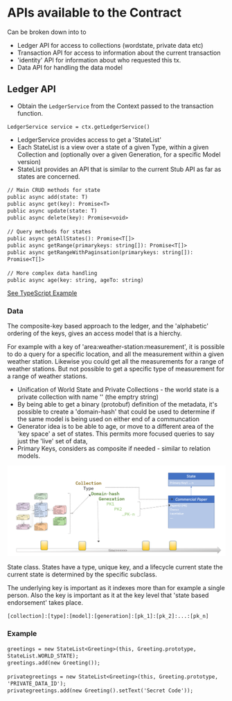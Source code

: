 # APIs available to the Contract

Can be broken down into to

 - Ledger API for access to collections (wordstate, private data etc)
 - Transaction API for access to information about the current transaction
 - 'identity' API for information about who requested this tx.
 - Data API for handling the data model

## Ledger API

- Obtain the `LedgerService` from the Context passed to the transaction function.

```
LedgerService service = ctx.getLedgerService()
```

- LedgerService provides access to get a 'StateList'
- Each StateList is a view over a state of a given Type, within a given Collection and (optionally over a given Generation, for a specific Model version)
- StateList provides an API that is similar to the current Stub API as far as states are concerned.

```
// Main CRUD methods for state
public async add(state: T)
public async get(key): Promise<T>
public async update(state: T)
public async delete(key): Promise<void>

// Query methods for states
public async getAllStates(): Promise<T[]>
public async getRange(primarykeys: string[]): Promise<T[]>
public async getRangeWithPaginsation(primarykeys: string[]): Promise<T[]>

// More complex data handling
public async age(key: string, ageTo: string)
```

[See TypeScript Example](./fabric-smart-contracts-ts/src/ledger-api/state-list.ts)

### Data

The composite-key based approach to the ledger, and the 'alphabetic' ordering of the keys, gives an access model that is a hierchy.

For example with a key of 'area:weather-station:measurement', it is possible to do a query for a specific location, and all the measurement within a given weather station. Likewise you could get all the measurements for a range of weather stations. But not possible to get a specific type of measurement for a range of weather stations.

- Unification of World State and Private Collections - the world state is a private collection with name '' (the emptry string)
- By being able to get a binary (protobuf) definition of the metadata, it's possible to create a 'domain-hash' that could be used to determine if the same model is being used on either end of a communcation
- Generator idea is to be able to age, or move to a different area of the 'key space' a set of states. This permits more focused queries to say just the 'live' set of data, 
- Primary Keys, considers as composite if needed - similar to relation models.

![](../_docs/data.png)


State class. States have a type, unique key, and a lifecycle current state
the current state is determined by the specific subclass.

The underlying key is important as it indexes more than for example a single person.
Also the key is important as it at the key level that 'state based endorsement' takes
place.

 ```
 [collection]:[type]:[model]:[generation]:[pk_1]:[pk_2]:...:[pk_n]
 ```


 ### Example

 ```
greetings = new StateList<Greeting>(this, Greeting.prototype, StateList.WORLD_STATE);
greetings.add(new Greeting());

privategreetings = new StateList<Greeting>(this, Greeting.prototype, 'PRIVATE_DATA_ID');
privategreetings.add(new Greeting().setText('Secret Code'));

```

